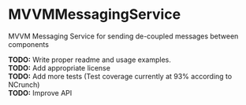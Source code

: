 # MVVMMessagingService

MVVM Messaging Service for sending de-coupled messages between components

**TODO:** Write proper readme and usage examples.  
**TODO:** Add appropriate license  
**TODO:** Add more tests (Test coverage currently at 93% according to NCrunch)  
**TODO:** Improve API
